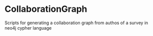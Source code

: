 # CollaborationGraph
Scripts for generating a collaboration graph from authos of a survey in neo4j cypher language
